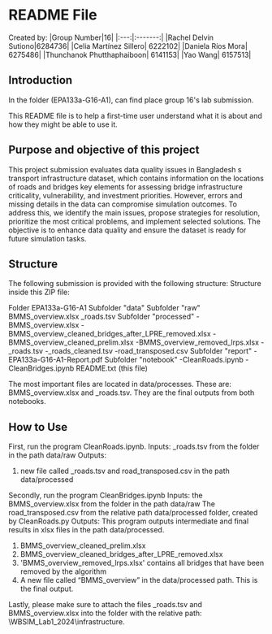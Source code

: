 # README File

Created by:
|Group Number|16|
|:---:|:-------:|
|Rachel Delvin Sutiono|6284736|
|Celia Martínez Sillero| 6222102|
|Daniela Ríos Mora| 6275486|
|Thunchanok Phutthaphaiboon| 6141153|
|Yao Wang| 6157513|

## Introduction

In the folder (EPA133a-G16-A1),  can find place group 16's lab submission.

This README file is to help a first-time user understand what it is about and how they might be able to use it.


## Purpose and objective of this project

This project submission  evaluates data quality issues in Bangladesh s transport infrastructure dataset, which contains information on the locations of roads and bridges key elements for assessing bridge infrastructure criticality, vulnerability, and investment priorities. However, errors and missing details in the data can compromise simulation outcomes. To address this, we identify the main issues, propose strategies for resolution, prioritize the most critical problems, and implement selected solutions. The objective is to enhance data quality and ensure the dataset is ready for future simulation tasks.
## Structure

The following submission is provided with the following structure:
Structure inside this ZIP file: 

Folder EPA133a-G16-A1
  Subfolder "data"
    Subfolder "raw"
        BMMS_overview.xlsx
        _roads.tsv
    Subfolder "processed"
        -BMMS_overview.xlsx
        -BMMS_overview_cleaned_bridges_after_LPRE_removed.xlsx
        -BMMS_overview_cleaned_prelim.xlsx
        -BMMS_overview_removed_lrps.xlsx
        -_roads.tsv
        -_roads_cleaned.tsv
        -road_transposed.csv
  Subfolder "report"
    -EPA133a-G16-A1-Report.pdf
  Subfolder "notebook"
    -CleanRoads.ipynb
    -CleanBridges.ipynb
  README.txt (this file)

The most important files are located in data/processes. These are: BMMS_overview.xlsx and _roads.tsv. They are the final outputs from both notebooks.
  
 ## How to Use

First, run the program CleanRoads.ipynb. 
Inputs:  _roads.tsv from the folder in the path data/raw 
Outputs:  
1. new file called _roads.tsv and road_transposed.csv in the path data/processed 

Secondly, run the program CleanBridges.ipynb
Inputs: the BMMS_overview.xlsx from the folder in the path data/raw
The road_transposed.csv from the relative path data/processed folder, created by CleanRoads.py
Outputs:  This program outputs intermediate and final results in xlsx files in the path data/processed.

1. BMMS_overview_cleaned_prelim.xlsx
2. BMMS_overview_cleaned_bridges_after_LPRE_removed.xlsx
3. 'BMMS_overview_removed_lrps.xlsx' contains all bridges that have been removed by the algorithm
4. A new file called “BMMS_overview” in the data/processed path. This is the final output.

  Lastly, please make sure to attach the files _roads.tsv and BMMS_overview.xlsx into the folder with the relative path: \WBSIM_Lab1_2024\infrastructure. 
